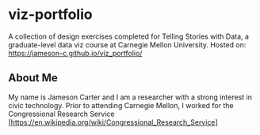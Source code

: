 # viz-portfolio
A collection of design exercises completed for Telling Stories with Data, a graduate-level data viz course at Carnegie Mellon University.
Hosted on: https://jameson-c.github.io/viz_portfolio/

## About Me
My name is Jameson Carter and I am a researcher with a strong interest in civic technology. Prior to attending Carnegie Mellon, I worked for the Congressional Research Service [https://en.wikipedia.org/wiki/Congressional_Research_Service]
